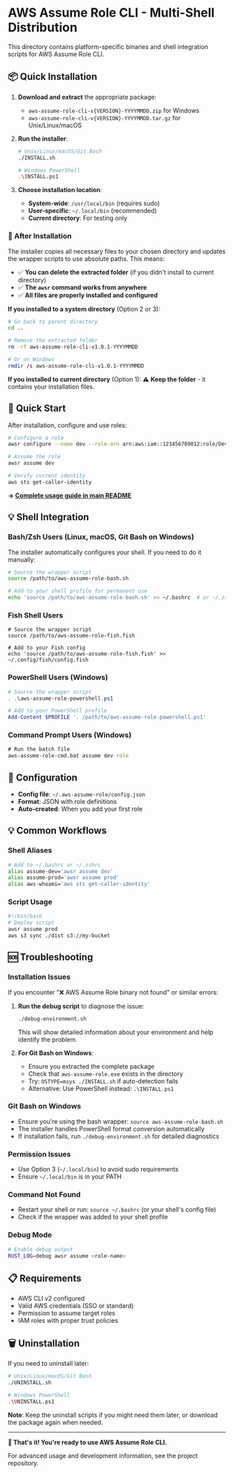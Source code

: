 # AWS Assume Role CLI - Multi-Shell Distribution

This directory contains platform-specific binaries and shell integration scripts for AWS Assume Role CLI.

## 📦 Quick Installation

1. **Download and extract** the appropriate package:
   - `aws-assume-role-cli-v{VERSION}-YYYYMMDD.zip` for Windows
   - `aws-assume-role-cli-v{VERSION}-YYYYMMDD.tar.gz` for Unix/Linux/macOS

2. **Run the installer**:
   ```bash
   # Unix/Linux/macOS/Git Bash
   ./INSTALL.sh
   
   # Windows PowerShell  
   .\INSTALL.ps1
   ```

3. **Choose installation location**:
   - **System-wide**: `/usr/local/bin` (requires sudo)
   - **User-specific**: `~/.local/bin` (recommended)  
   - **Current directory**: For testing only

### 🧹 After Installation

The installer copies all necessary files to your chosen directory and updates the wrapper scripts to use absolute paths. This means:

- ✅ **You can delete the extracted folder** (if you didn't install to current directory)
- ✅ **The `awsr` command works from anywhere**
- ✅ **All files are properly installed and configured**

**If you installed to a system directory** (Option 2 or 3):
```bash
# Go back to parent directory
cd ..

# Remove the extracted folder
rm -rf aws-assume-role-cli-v1.0.1-YYYYMMDD

# Or on Windows
rmdir /s aws-assume-role-cli-v1.0.1-YYYYMMDD
```

**If you installed to current directory** (Option 1):
⚠️ **Keep the folder** - it contains your installation files.

## 🚀 Quick Start

After installation, configure and use roles:

```bash
# Configure a role
awsr configure --name dev --role-arn arn:aws:iam::123456789012:role/DevRole --account-id 123456789012

# Assume the role  
awsr assume dev

# Verify current identity
aws sts get-caller-identity
```

**→ [Complete usage guide in main README](../../README.md)**

## 💡 Shell Integration

### Bash/Zsh Users (Linux, macOS, Git Bash on Windows)

The installer automatically configures your shell. If you need to do it manually:

```bash
# Source the wrapper script
source /path/to/aws-assume-role-bash.sh

# Add to your shell profile for permanent use
echo 'source /path/to/aws-assume-role-bash.sh' >> ~/.bashrc  # or ~/.zshrc
```

### Fish Shell Users

```fish
# Source the wrapper script
source /path/to/aws-assume-role-fish.fish

# Add to your Fish config
echo 'source /path/to/aws-assume-role-fish.fish' >> ~/.config/fish/config.fish
```

### PowerShell Users (Windows)

```powershell
# Source the wrapper script
. .\aws-assume-role-powershell.ps1

# Add to your PowerShell profile
Add-Content $PROFILE '. /path/to/aws-assume-role-powershell.ps1'
```

### Command Prompt Users (Windows)

```cmd
# Run the batch file
aws-assume-role-cmd.bat assume dev-role
```

## 🔧 Configuration

- **Config file**: `~/.aws-assume-role/config.json`
- **Format**: JSON with role definitions
- **Auto-created**: When you add your first role

## 💡 Common Workflows

### Shell Aliases
```bash
# Add to ~/.bashrc or ~/.zshrc
alias assume-dev='awsr assume dev'
alias assume-prod='awsr assume prod'
alias aws-whoami='aws sts get-caller-identity'
```

### Script Usage
```bash
#!/bin/bash
# Deploy script
awsr assume prod
aws s3 sync ./dist s3://my-bucket
```

## 🆘 Troubleshooting

### Installation Issues

If you encounter "❌ AWS Assume Role binary not found" or similar errors:

1. **Run the debug script** to diagnose the issue:
   ```bash
   ./debug-environment.sh
   ```
   This will show detailed information about your environment and help identify the problem.

2. **For Git Bash on Windows**:
   - Ensure you extracted the complete package
   - Check that `aws-assume-role.exe` exists in the directory
   - Try: `OSTYPE=msys ./INSTALL.sh` if auto-detection fails
   - Alternative: Use PowerShell instead: `.\INSTALL.ps1`

### Git Bash on Windows
- Ensure you're using the bash wrapper: `source aws-assume-role-bash.sh`
- The installer handles PowerShell format conversion automatically
- If installation fails, run `./debug-environment.sh` for detailed diagnostics

### Permission Issues
- Use Option 3 (`~/.local/bin`) to avoid sudo requirements
- Ensure `~/.local/bin` is in your PATH

### Command Not Found
- Restart your shell or run: `source ~/.bashrc` (or your shell's config file)
- Check if the wrapper was added to your shell profile

### Debug Mode
```bash
# Enable debug output
RUST_LOG=debug awsr assume <role-name>
```

## 📋 Requirements

- AWS CLI v2 configured
- Valid AWS credentials (SSO or standard)
- Permission to assume target roles
- IAM roles with proper trust policies

## 🗑️ Uninstallation

If you need to uninstall later:

```bash
# Unix/Linux/macOS/Git Bash
./UNINSTALL.sh

# Windows PowerShell  
.\UNINSTALL.ps1
```

**Note**: Keep the uninstall scripts if you might need them later, or download the package again when needed.

---

**🎉 That's it! You're ready to use AWS Assume Role CLI.**

For advanced usage and development information, see the project repository. 